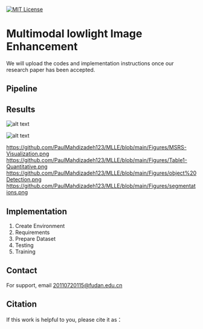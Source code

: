 


[![MIT License](https://img.shields.io/badge/License-MIT-green.svg)](https://choosealicense.com/licenses/mit/)



# Multimodal lowlight Image Enhancement

We will upload the codes and implementation instructions once our research paper has been accepted.

 

## Pipeline

## Results
![alt text]([http://url/to/img.png](https://github.com/PaulMahdizadeh123/MLLE/blob/main/Figures/LLVIP-Visualization.png))

![alt text]([http://url/to/img.png](https://github.com/PaulMahdizadeh123/MLLE/blob/main/Figures/LLVIP-Visualization.png))

https://github.com/PaulMahdizadeh123/MLLE/blob/main/Figures/MSRS-Visualization.png
https://github.com/PaulMahdizadeh123/MLLE/blob/main/Figures/Table1-Quantitative.png
https://github.com/PaulMahdizadeh123/MLLE/blob/main/Figures/object%20Detection.png
https://github.com/PaulMahdizadeh123/MLLE/blob/main/Figures/segmentations.png

## Implementation 
1. Create Environment
2. Requirements
3. Prepare Dataset
4. Testing
5. Training

## Contact
For support, email 20110720115@fudan.edu.cn


## Citation
If this work is helpful to you, please cite it as：





